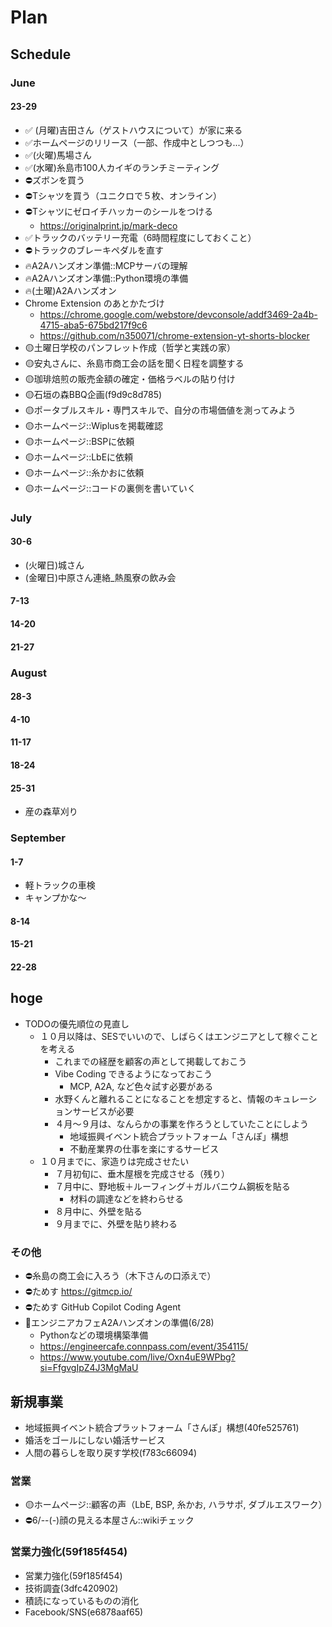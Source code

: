 # Plan
## Schedule
### June
#### 23-29
- ✅ (月曜)吉田さん（ゲストハウスについて）が家に来る
- ✅ホームページのリリース（一部、作成中としつつも...）
- ✅(火曜)馬場さん
- ✅(水曜)糸島市100人カイギのランチミーティング
- ⛔️ズボンを買う
- ⛔️Tシャツを買う（ユニクロで５枚、オンライン）
- ⛔️Tシャツにゼロイチハッカーのシールをつける
  - https://originalprint.jp/mark-deco
- ✅トラックのバッテリー充電（6時間程度にしておくこと）
- ⛔️トラックのブレーキペダルを直す
- 🔥A2Aハンズオン準備::MCPサーバの理解
- 🔥A2Aハンズオン準備::Python環境の準備
- 🔥(土曜)A2Aハンズオン
- Chrome Extension のあとかたづけ
  - https://chrome.google.com/webstore/devconsole/addf3469-2a4b-4715-aba5-675bd217f9c6
  - https://github.com/n350071/chrome-extension-yt-shorts-blocker
- 🟡土曜日学校のパンフレット作成（哲学と実践の家）
- 🟡安丸さんに、糸島市商工会の話を聞く日程を調整する
- 🟡珈琲焙煎の販売金額の確定・価格ラベルの貼り付け
- 🟡石垣の森BBQ企画(f9d9c8d785)
- 🟡ポータブルスキル・専門スキルで、自分の市場価値を測ってみよう
- 🟡ホームページ::Wiplusを掲載確認
- 🟡ホームページ::BSPに依頼
- 🟡ホームページ::LbEに依頼
- 🟡ホームページ::糸かおに依頼
- 🟡ホームページ::コードの裏側を書いていく


### July
#### 30-6
- (火曜日)城さん
- (金曜日)中原さん連絡_熱風寮の飲み会
#### 7-13
#### 14-20
#### 21-27
### August
#### 28-3
#### 4-10
#### 11-17
#### 18-24
#### 25-31
- 産の森草刈り
### September
#### 1-7
- 軽トラックの車検
- キャンプかな～
#### 8-14
#### 15-21
#### 22-28

## hoge
- TODOの優先順位の見直し
  - １０月以降は、SESでいいので、しばらくはエンジニアとして稼ぐことを考える
    - これまでの経歴を顧客の声として掲載しておこう
    - Vibe Coding できるようになっておこう
      - MCP, A2A, など色々試す必要がある
    - 水野くんと離れることになることを想定すると、情報のキュレーションサービスが必要
    - ４月〜９月は、なんらかの事業を作ろうとしていたことにしよう
      - 地域振興イベント統合プラットフォーム「さんぽ」構想
      - 不動産業界の仕事を楽にするサービス
  - １０月までに、家造りは完成させたい
    - ７月初旬に、垂木屋根を完成させる（残り）
    - ７月中に、野地板＋ルーフィング＋ガルバニウム鋼板を貼る
      - 材料の調達などを終わらせる
    - ８月中に、外壁を貼る
    - ９月までに、外壁を貼り終わる

### その他
- ⛔️糸島の商工会に入ろう（木下さんの口添えで）
- ⛔️ためす https://gitmcp.io/
- ⛔️ためす GitHub Copilot Coding Agent
- 📌エンジニアカフェA2Aハンズオンの準備(6/28)
  - Pythonなどの環境構築準備
  - https://engineercafe.connpass.com/event/354115/
  - https://www.youtube.com/live/Oxn4uE9WPbg?si=FfgvgIpZ4J3MgMaU


## 新規事業
- 地域振興イベント統合プラットフォーム「さんぽ」構想(40fe525761)
- 婚活をゴールにしない婚活サービス
- 人間の暮らしを取り戻す学校(f783c66094)

### 営業
- 🟡ホームページ::顧客の声（LbE, BSP, 糸かお, ハラサポ, ダブルエスワーク）
- ⛔️6/--(-)顔の見える本屋さん::wikiチェック

### 営業力強化(59f185f454)
- 営業力強化(59f185f454)
- 技術調査(3dfc420902)
- 積読になっているものの消化
- Facebook/SNS(e6878aaf65)



